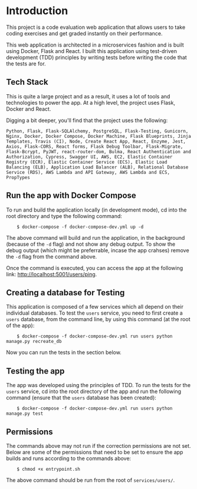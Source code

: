 # Introduction

This project is a code evaluation web application that allows users to take coding exercises and get graded instantly on their performance.

This web application is architected in a microservices fashion and is built using Docker, Flask and React. I built this application using test-driven development (TDD) principles by writing tests before writing the code that the tests are for.

## Tech Stack

This is quite a large project and as a result, it uses a lot of tools and technologies to power the app. At a high level, the project uses Flask, Docker and React.

Digging a bit deeper, you'll find that the project uses the following:

```Python, Flask, Flask-SQLAlchemy, PostgreSQL, Flask-Testing, Gunicorn, Nginx, Docker, Docker Compose, Docker Machine, Flask Blueprints, Jinja Templates, Travis (CI), Node, Create React App, React, Enzyme, Jest, Axios, Flask-CORS, React forms, Flask Debug Toolbar, Flask-Migrate, Flask-Bcrypt, PyJWT, react-router-dom, Bulma, React Authentication and Authorization, Cypress, Swagger UI, AWS, EC2, Elastic Container Registry (ECR), Elastic Container Service (ECS), Elastic Load Balancing (ELB), Application Load Balancer (ALB), Relational Database Service (RDS), AWS Lambda and API Gateway, AWS Lambda and ECS, PropTypes```

## Run the app with Docker Compose

To run and build the application locally (in development mode), cd into the root directory and type the following command:

        $ docker-compose -f docker-compose-dev.yml up -d

The above command will build and run the application, in the background (because of the ```-d``` flag) and not show any debug output. To show the debug output (which might be preferrable, incase the app crahses) remove the ```-d``` flag from the command above.

Once the command is executed, you can access the app at the following link: [http://localhost:5001/users/ping]("http://localhost:5001/users/ping").

## Creating a database for Testing

This application is composed of a few services which all depend on their individual databases. To test the ```users``` service, you need to first create a ```users``` database, from the command line, by using this command (at the root of the app):

        $ docker-compose -f docker-compose-dev.yml run users python manage.py recreate_db

Now you can run the tests in the section below.

## Testing the app

The app was developed using the principles of TDD. To run the tests for the ```users``` service, cd into the root directory of the app and run the following command (ensure that the ```users``` database has been created):

        $ docker-compose -f docker-compose-dev.yml run users python manage.py test

## Permissions

The commands above may not run if the correction permissions are not set. Below are some of the permissions that need to be set to ensure the app builds and runs according to the commands above:

        $ chmod +x entrypoint.sh

The above command should be run from the root of ```services/users/```.